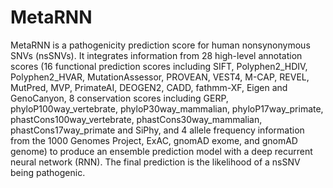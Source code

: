 # MetaRNN

MetaRNN is a pathogenicity prediction score for human nonsynonymous SNVs (nsSNVs). It integrates information from 28 high-level annotation scores (16 functional prediction scores including SIFT, Polyphen2_HDIV, Polyphen2_HVAR, MutationAssessor, PROVEAN, VEST4, M-CAP, REVEL, MutPred, MVP, PrimateAI, DEOGEN2, CADD, fathmm-XF, Eigen and GenoCanyon, 8 conservation scores including GERP, phyloP100way_vertebrate, phyloP30way_mammalian, phyloP17way_primate, phastCons100way_vertebrate, phastCons30way_mammalian, phastCons17way_primate and SiPhy, and 4 allele frequency information from the 1000 Genomes Project, ExAC, gnomAD exome, and gnomAD genome) to produce an ensemble prediction model with a deep recurrent neural network (RNN). The final prediction is the likelihood of a nsSNV being pathogenic. 